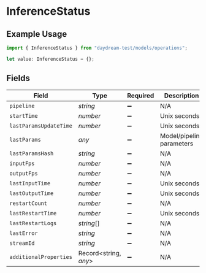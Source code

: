 # InferenceStatus

## Example Usage

```typescript
import { InferenceStatus } from "daydream-test/models/operations";

let value: InferenceStatus = {};
```

## Fields

| Field                     | Type                      | Required                  | Description               |
| ------------------------- | ------------------------- | ------------------------- | ------------------------- |
| `pipeline`                | *string*                  | :heavy_minus_sign:        | N/A                       |
| `startTime`               | *number*                  | :heavy_minus_sign:        | Unix seconds              |
| `lastParamsUpdateTime`    | *number*                  | :heavy_minus_sign:        | Unix seconds              |
| `lastParams`              | *any*                     | :heavy_minus_sign:        | Model/pipeline parameters |
| `lastParamsHash`          | *string*                  | :heavy_minus_sign:        | N/A                       |
| `inputFps`                | *number*                  | :heavy_minus_sign:        | N/A                       |
| `outputFps`               | *number*                  | :heavy_minus_sign:        | N/A                       |
| `lastInputTime`           | *number*                  | :heavy_minus_sign:        | Unix seconds              |
| `lastOutputTime`          | *number*                  | :heavy_minus_sign:        | Unix seconds              |
| `restartCount`            | *number*                  | :heavy_minus_sign:        | N/A                       |
| `lastRestartTime`         | *number*                  | :heavy_minus_sign:        | Unix seconds              |
| `lastRestartLogs`         | *string*[]                | :heavy_minus_sign:        | N/A                       |
| `lastError`               | *string*                  | :heavy_minus_sign:        | N/A                       |
| `streamId`                | *string*                  | :heavy_minus_sign:        | N/A                       |
| `additionalProperties`    | Record<string, *any*>     | :heavy_minus_sign:        | N/A                       |
